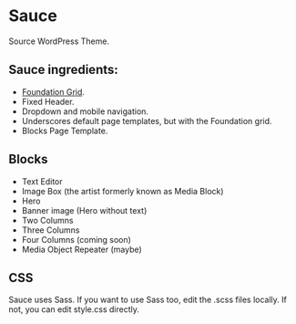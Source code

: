 # Sauce
Source WordPress Theme.

## Sauce ingredients:
- [Foundation Grid](https://foundation.zurb.com/grid.html).
- Fixed Header.
- Dropdown and mobile navigation.
- Underscores default page templates, but with the Foundation grid.
- Blocks Page Template.


## Blocks
- Text Editor
- Image Box (the artist formerly known as Media Block)
- Hero
- Banner image (Hero without text)
- Two Columns
- Three Columns
- Four Columns (coming soon)
- Media Object Repeater (maybe)

## CSS

Sauce uses Sass. If you want to use Sass too, edit the .scss files locally. If not, you can edit style.css directly.
